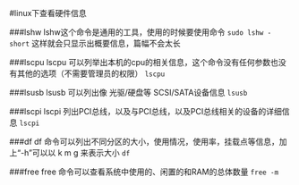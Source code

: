 #linux下查看硬件信息

###lshw
lshw这个命令是通用的工具，使用的时候要使用命令
`sudo lshw -short`
这样就会只显示出概要信息，篇幅不会太长

###lscpu
lscpu 可以列举出本机的cpu的相关信息，这个命令没有任何参数也没有其他的选项（不需要管理员的权限）
`lscpu`

###lsusb
lsusb 可以列出像 光驱/硬盘等 SCSI/SATA设备信息
`lsusb`

###lscpi
lscpi 列出PCI总线，以及与PCI总线，以及PCI总线相关的设备的详细信息
`lscpi`

###df
df 命令可以列出不同分区的大小，使用情况，使用率，挂载点等信息，加上“-h”可以以 k m g 来表示大小
`df`

###free
free 命令可以查看系统中使用的、闲置的和RAM的总体数量
`free -m`